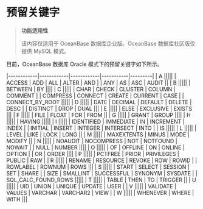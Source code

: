 预留关键字
==========================

> **功能适用性**
>
> 该内容仅适用于 OceanBase 数据库企业版。OceanBase 数据库社区版仅提供 MySQL 模式。

目前，OceanBase 数据库 Oracle 模式下的预留关键字如下所示。

|------------|------------|------------|-----------|---------|
| A                                                      |||||
| ACCESS     | ADD        | ALL        | ALTER     | AND     |
| ANY        | AS         | ASC        | AUDIT              ||
| B                                                      |||||
| BETWEEN    | BY                                         ||||
| C                                                      |||||
| CHAR       | CHECK      | CLUSTER    | COLUMN    | COMMENT |
| COMPRESS   | CONNECT    | CREATE     | CURRENT   | CASE    |
| CONNECT_BY_ROOT                                        |||||
| D                                                      |||||
| DATE       | DECIMAL    | DEFAULT    | DELETE    | DESC    |
| DISTINCT   | DROP       | DUAL                           |||
| E                                                      |||||
| ELSE       | EXCLUSIVE  | EXISTS                         |||
| F                                                      |||||
| FILE       | FLOAT      | FOR        | FROM               ||
| G                                                      |||||
| GRANT      | GROUP                                      ||||
| H                                                      |||||
| HAVING                                                 |||||
| I                                                      |||||
| IDENTIFIED | IMMEDIATE  | IN         | INCREMENT | INDEX   |
| INITIAL    | INSERT     | INTEGER    | INTERSECT | INTO    |
| IS                                                     |||||
| L                                                      |||||
| LEVEL      | LIKE       | LOCK       | LONG               ||
| M                                                      |||||
| MAXEXTENTS | MINUS      | MODE       | MODIFY             ||
| N                                                      |||||
| NOAUDIT    | NOCOMPRESS | NOT        | NOTFOUND  | NOWAIT  |
| NULL       | NUMBER                                     ||||
| O                                                      |||||
| OF         | OFFLINE    | ON         | ONLINE    | OPTION  |
| OR         | ORDER                                      ||||
| P                                                      |||||
| PCTFREE    | PRIOR      | PRIVILEGES | PUBLIC    | RAW     |
| R                                                      |||||
| RENAME     | RESOURCE   | REVOKE     | ROW       | ROWID   |
| ROWLABEL   | ROWNUM     | ROWS                           |||
| S                                                      |||||
| START      | SELECT     | SESSION    | SET       | SHARE   |
| SIZE       | SMALLINT   | SUCCESSFUL | SYNONYM   | SYSDATE |
| SQL_CALC_FOUND_ROWS                                    |||||
| T                                                      |||||
| TABLE      | THEN       | TO         | TRIGGER            ||
| U                                                      |||||
| UID        | UNION      | UNIQUE     | UPDATE    | USER    |
| V                                                      |||||
| VALIDATE   | VALUES     | VARCHAR    | VARCHAR2  | VIEW    |
| W                                                      |||||
| WHENEVER   | WHERE      | WITH                           |||
